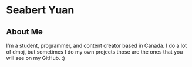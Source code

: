 # Seabert Yuan
## About Me
I'm a student, programmer, and content creator based in Canada. I do a lot of dmoj, but sometimes I do my own projects those are the ones that you will see on my GitHub. :)
